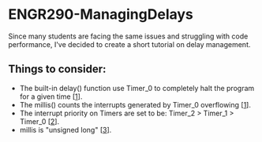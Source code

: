 # ENGR290-ManagingDelays
Since many students are facing the same issues and struggling with code performance, I've decided to create a short tutorial on delay management.

## Things to consider:  
- The built-in delay() function use Timer_0 to completely halt the program for a given time [[1]].  
- The millis() counts the interrupts generated by Timer_0 overflowing [[1]].  
- The interrupt priority on Timers are set to be: Timer_2 > Timer_1 > Timer_0 [[2]].  
- millis is "unsigned long" [[3]].

[1]: https://forum.arduino.cc/t/problem-enabling-timer0-impacts-general-digital-io-toggle-rate-arduino-uno/676869/4  
[2]: https://forum.arduino.cc/t/which-timer-used-on-mega-for-delay-and-delaymicroseconds/420641/5  
[3]: https://learn.sparkfun.com/tutorials/data-types-in-arduino/all  
